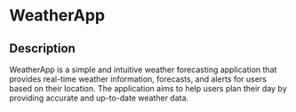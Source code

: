 # WeatherApp

## Description
WeatherApp is a simple and intuitive weather forecasting application that provides real-time weather information, forecasts, and alerts for users based on their location. The application aims to help users plan their day by providing accurate and up-to-date weather data.